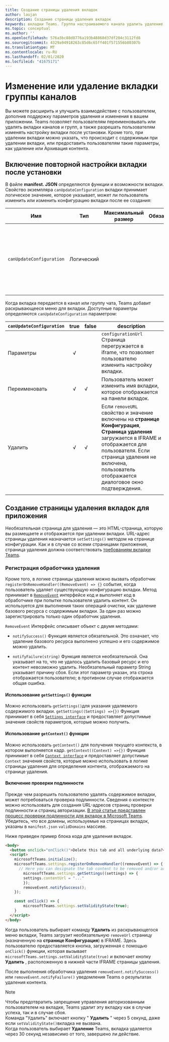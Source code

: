 ```yaml
---
title: Создание страницы удаления вкладок
author: laujan
description: Создание страницы удаления вкладок
keywords: вкладки Teams. Группа настраиваемого канала удалить удаление
ms.topic: conceptual
ms.author: ''
ms.openlocfilehash: 576a3bc88d8776a193b48868d37df204c3112fd8
ms.sourcegitcommit: 4329a94918263c85d6c65ff401f571556b80307b
ms.translationtype: MT
ms.contentlocale: ru-RU
ms.lasthandoff: 02/01/2020
ms.locfileid: "41675171"
---
```

# <a name="modify-or-remove-a-channel-group-tab"></a>Изменение или удаление вкладки группы каналов

Вы можете расширить и улучшить взаимодействие с пользователем, дополнив поддержку параметров удаления и изменения в вашем приложении. Teams позволяет пользователям переименовывать или удалять вкладки каналов и групп, а также разрешать пользователям изменять настройку вкладки после установки. Кроме того, при удалении вкладки можно указать, что происходит с содержимым при удалении вкладки, или предоставить пользователям такие параметры, как удаление или Архивация контента.

## <a name="enable-your-tab-to-be-reconfigured-after-installation"></a>Включение повторной настройки вкладки после установки

В файле **manifest. JSON** определяются функции и возможности вкладки. Свойство экземпляра `canUpdateConfiguration` вкладки принимает логическое значение, которое указывает, может ли пользователь изменить или изменить конфигурацию вкладки после ее создания:

|Имя| Тип| Максимальный размер | Обязательный | Описание|
|---|---|---|---|---|
|`canUpdateConfiguration`|Логический|||Значение, указывающее, может ли пользователь обновлять экземпляр конфигурации вкладки после создания. Умолчани`true`|

Когда вкладка передается в канал или группу чата, Teams добавит раскрывающееся меню для вкладки. Доступные параметры определяются `canUpdateConfiguration` параметром:

| `canUpdateConfiguration`| true   | false | description |
| ----------------------- | :----: | ----- | ----------- |
|     Параметры            |   √    |       |`configurationUrl` Страница перегружается в iframe, что позволяет пользователю изменить настройку вкладки.  |
|     Переименовать              |   √    |   √   | Пользователь может изменить имя вкладки, которое отображается на панели вкладок.          |
|     Удалить              |   √    |   √   |  Если `removeURL` свойство и значение включены на **странице Конфигурация**, **Страница удаления** загружается в IFRAME и отображается для пользователя. Если страница удаления не включена, пользователь отображается диалоговое окно подтверждения.          |
|||||

## <a name="create-a-tab-removal-page-for-your-application"></a>Создание страницы удаления вкладок для приложения

Необязательная страница для удаления — это HTML-страница, которую вы размещаете и отображается при удалении вкладки. URL-адрес страницы удаления назначается `setSettings()` методом на странице конфигурации. Как и в случае со всеми страницами приложения, страница удаления должна соответствовать [требованиям вкладки Teams](~/tabs/how-to/add-tab.md).

### <a name="register-a-remove-handler"></a>Регистрация обработчика удаления

Кроме того, в логике страницы удаления можно вызвать обработчик `registerOnRemoveHandler((RemoveEvent) => {}` события, когда пользователь удаляет существующую конфигурацию вкладки. Метод принимает в [`RemoveEvent`](/javascript/api/@microsoft/teams-js/microsoftteams.settings.removeevent?view=msteams-client-js-latest) интерфейсе код и выполняет код в обработчике при попытке пользователя удалить контент. Он используется для выполнения таких операций очистки, как удаление базового ресурса с содержимым вкладки. За один раз можно зарегистрировать только один обработчик удаления.

`RemoveEvent` Интерфейс описывает объект с двумя методами:

* `notifySuccess()` Функция является обязательной. Это означает, что удаление базового ресурса выполнено успешно и его содержимое можно удалить.

* `notifyFailure(string)` Функция является необязательной. Она указывает на то, что не удалось удалить базовый ресурс и его контент невозможно удалить. Необязательный параметр String указывает причину сбоя. Если этот параметр указан, эта строка отображается пользователю; в противном случае отображается общая ошибка.

#### <a name="use-the-getsettings-function"></a>Использование `getSettings()` функции

Можно использовать `getSettings()`для указания удаляемого содержимого вкладки. `getSettings((Settings) =>{})` Функция принимает в себя [`Settings interface`](/javascript/api/@microsoft/teams-js/microsoftteams.settings.settings?view=msteams-client-js-latest) и предоставляет допустимые значения свойств параметров, которые можно получить.

#### <a name="use-the-getcontext-function"></a>Использование `getContext()` функции

Можно использовать `getContext()` для получения текущего контекста, в котором выполняется кадр. `getContext((Context) =>{})` Функция принимает в себя [`Context interface`](/javascript/api/@microsoft/teams-js/microsoftteams.context?view=msteams-client-js-latest) и предоставляет допустимые `Context` значения свойств, которые можно использовать в логике страницы удаления для определения контента, отображаемого на странице удаления.

#### <a name="include-authentication"></a>Включение проверки подлинности

Прежде чем разрешить пользователю удалять содержимое вкладки, может потребоваться проверка подлинности. Сведения о контексте можно использовать для создания URL-адресов страниц проверки подлинности и страниц авторизации. [В этой статье представлен процесс проверки подлинности для вкладок в Microsoft Teams](~/tabs/how-to/authentication/auth-flow-tab.md). Убедитесь, что все домены, используемые на страницах вкладок, указаны в `manifest.json` `validDomains` массиве.

Ниже приведен пример блока кода для удаления вкладок.

```html
<body>
  <button onclick="onClick()">Delete this tab and all underlying data?</button>
  <script>
    microsoftTeams.initialize();
    microsoftTeams.settings.registerOnRemoveHandler((removeEvent) => {
      // Here you can designate the tab content to be removed and/or archived.
        microsoftTeams.settings.getSettings((settings) => {
        settings.contentUrl = "..."
        });
        removeEvent.notifySuccess();
    });

    const onClick() => {
        microsoftTeams.settings.setValidityState(true);
    }
  </script>
</body>

```

Когда пользователь выбирает команду **Удалить** из раскрывающегося меню вкладки, Teams загрузит необязательную `removeUrl` страницу (назначенную на **странице Конфигурация**) в IFRAME. Здесь пользователю предоставляется кнопка, загруженная с помощью `onClick()` функции, которая вызывает `microsoftTeams.settings.setValidityState(true)` и включает кнопку **Удалить** , расположенную в нижней части IFRAME страницы удаления.

После выполнения обработчика удаления `removeEvent.notifySuccess()` или `removeEvent.notifyFailure()` уведомления Teams о результатах удаления контента.

>[!NOTE]
>Чтобы предотвратить запрещение управления авторизованным пользователем на вкладке, Teams удалит эту вкладку как в случае успеха, так и в случае сбоя. \
>Команда "Удалить" включает кнопку " **Удалить** " через 5 секунд, даже если `setValidityState()`вкладка не вызвана. \
>Когда пользователь выбирает **Удаление** Teams, вкладка удаляется через 30 секунд независимо от того, завершено ли действие.
